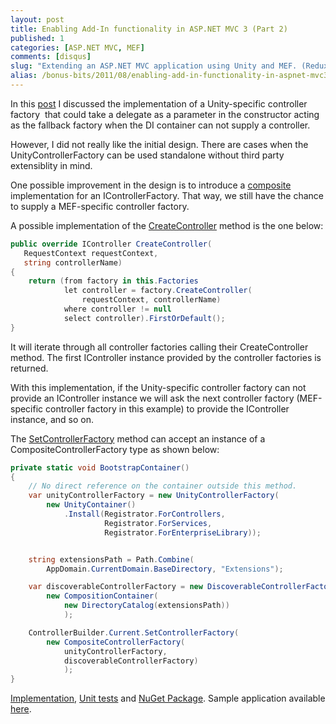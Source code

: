 ```yaml
---
layout: post
title: Enabling Add-In functionality in ASP.NET MVC 3 (Part 2)
published: 1
categories: [ASP.NET MVC, MEF]
comments: [disqus]
slug: "Extending an ASP.NET MVC application using Unity and MEF. (Redux)"
alias: /bonus-bits/2011/08/enabling-add-in-functionality-in-aspnet-mvc3-part2.html
---
```

<p>In this <a href="http://www.nikosbaxevanis.com/bonus-bits/2011/08/enabling-add-in-functionality-in-aspnet-mvc3.html" target="_blank" title="Enabling Add-In functionality in ASP.NET MVC 3">post</a> I discussed the implementation of a&#0160;Unity-specific controller factory &#0160;that could take&#0160;a delegate as a parameter in the constructor acting as the fallback factory when the DI container can not supply a controller.</p>
<p>However, I did not really like the initial design. There are cases when the UnityControllerFactory can be used standalone without third party extensiblity in mind.</p>
<p>One possible improvement in the design is to introduce a <a href="http://en.wikipedia.org/wiki/Composite_pattern" target="_blank" title="Composite Pattern">composite</a> implementation for an IControllerFactory. That way, we still have the chance to supply a MEF-specific controller factory.</p>
<p>A possible implementation of the <a href="http://msdn.microsoft.com/en-us/library/system.web.mvc.icontrollerfactory.createcontroller.aspx" target="_blank" title="Creates the specified controller by using the specified request context.">CreateController</a> method is the one below:</p>

```c#
public override IController CreateController(
   RequestContext requestContext, 
   string controllerName)
{
    return (from factory in this.Factories
            let controller = factory.CreateController(
                requestContext, controllerName)
            where controller != null
            select controller).FirstOrDefault();
}
```

<p>It will iterate through all controller factories calling their CreateController method. The first IController instance provided by the controller factories is returned.</p>
<p>With this implementation, if the Unity-specific controller factory can not provide an IController instance we will ask the next controller factory (MEF-specific controller factory in this example) to provide the IController instance, and so on.</p>
<p>The&#0160;<a href="http://msdn.microsoft.com/en-us/library/dd460275.aspx" target="_blank" title="Sets the specified controller factory.">SetControllerFactory</a>&#0160;method can accept an instance of a CompositeControllerFactory type as shown below:</p>

```c#
private static void BootstrapContainer()
{
    // No direct reference on the container outside this method.
    var unityControllerFactory = new UnityControllerFactory(
        new UnityContainer()
            .Install(Registrator.ForControllers,
                     Registrator.ForServices,
                     Registrator.ForEnterpriseLibrary));


    string extensionsPath = Path.Combine(
        AppDomain.CurrentDomain.BaseDirectory, "Extensions");

    var discoverableControllerFactory = new DiscoverableControllerFactory(
        new CompositionContainer(
            new DirectoryCatalog(extensionsPath))
            );

    ControllerBuilder.Current.SetControllerFactory(
        new CompositeControllerFactory(
            unityControllerFactory, 
            discoverableControllerFactory)
            );
}
```

<p><a href="https://github.com/moodmosaic/System.Web.Mvc.Composition/blob/master/Src/System.Web.Mvc.Composition/CompositeControllerFactory.cs" target="_blank" title="CompositeControllerFactory.cs">Implementation</a>,&#0160;<a href="https://github.com/moodmosaic/System.Web.Mvc.Composition/blob/master/Src/System.Web.Mvc.CompositionUnitTest/CompositeControllerFactoryFacts.cs" target="_blank" title="CompositeControllerFactoryFacts.cs">Unit tests</a>&#0160;and <a href="http://nuget.org/List/Packages/System.Web.Mvc.Composition" target="_blank" title="System.Web.Mvc.Composition">NuGet Package</a>.&#0160;Sample application available <a href="http://goo.gl/bcye3" target="_blank" title="ExtensibleMvcApplicationDemo-Part2.zip">here</a>.</p>

